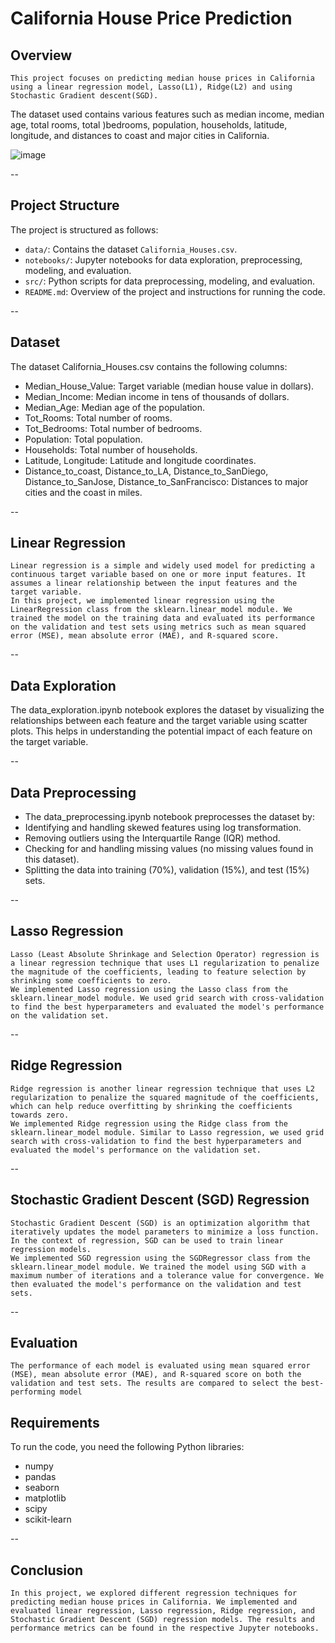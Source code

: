 # California House Price Prediction

## Overview
    This project focuses on predicting median house prices in California using a linear regression model, Lasso(L1), Ridge(L2) and using Stochastic Gradient descent(SGD).
The dataset used contains various features such as median income, median age, total rooms, total )bedrooms, population, households, latitude, longitude, and distances to coast and major cities in California.

![image](https://github.com/SaadElDine/PRODIGY_ML_01/assets/113860522/2b49402e-52cc-4df7-af21-dd220b393880)

--

## Project Structure

The project is structured as follows:

- `data/`: Contains the dataset `California_Houses.csv`.
- `notebooks/`: Jupyter notebooks for data exploration, preprocessing, modeling, and evaluation.
- `src/`: Python scripts for data preprocessing, modeling, and evaluation.
- `README.md`: Overview of the project and instructions for running the code.

--

## Dataset
The dataset California_Houses.csv contains the following columns:
- Median_House_Value: Target variable (median house value in dollars).
- Median_Income: Median income in tens of thousands of dollars.
- Median_Age: Median age of the population.
- Tot_Rooms: Total number of rooms.
- Tot_Bedrooms: Total number of bedrooms.
- Population: Total population.
- Households: Total number of households.
- Latitude, Longitude: Latitude and longitude coordinates.
- Distance_to_coast, Distance_to_LA, Distance_to_SanDiego, Distance_to_SanJose, Distance_to_SanFrancisco: Distances to major cities and the coast in miles.

--

## Linear Regression
    Linear regression is a simple and widely used model for predicting a continuous target variable based on one or more input features. It assumes a linear relationship between the input features and the target variable.
    In this project, we implemented linear regression using the LinearRegression class from the sklearn.linear_model module. We trained the model on the training data and evaluated its performance on the validation and test sets using metrics such as mean squared error (MSE), mean absolute error (MAE), and R-squared score.

--

## Data Exploration
The data_exploration.ipynb notebook explores the dataset by visualizing the relationships between each feature and the target variable using scatter plots. This helps in understanding the potential impact of each feature on the target variable.

--

## Data Preprocessing
- The data_preprocessing.ipynb notebook preprocesses the dataset by:
- Identifying and handling skewed features using log transformation.
- Removing outliers using the Interquartile Range (IQR) method.
- Checking for and handling missing values (no missing values found in this dataset).
- Splitting the data into training (70%), validation (15%), and test (15%) sets.

--

## Lasso Regression
    Lasso (Least Absolute Shrinkage and Selection Operator) regression is a linear regression technique that uses L1 regularization to penalize the magnitude of the coefficients, leading to feature selection by shrinking some coefficients to zero.
    We implemented Lasso regression using the Lasso class from the sklearn.linear_model module. We used grid search with cross-validation to find the best hyperparameters and evaluated the model's performance on the validation set.

--

## Ridge Regression
    Ridge regression is another linear regression technique that uses L2 regularization to penalize the squared magnitude of the coefficients, which can help reduce overfitting by shrinking the coefficients towards zero.
    We implemented Ridge regression using the Ridge class from the sklearn.linear_model module. Similar to Lasso regression, we used grid search with cross-validation to find the best hyperparameters and evaluated the model's performance on the validation set.

--

## Stochastic Gradient Descent (SGD) Regression
    Stochastic Gradient Descent (SGD) is an optimization algorithm that iteratively updates the model parameters to minimize a loss function. In the context of regression, SGD can be used to train linear regression models.
    We implemented SGD regression using the SGDRegressor class from the sklearn.linear_model module. We trained the model using SGD with a maximum number of iterations and a tolerance value for convergence. We then evaluated the model's performance on the validation and test sets.

--

## Evaluation
    The performance of each model is evaluated using mean squared error (MSE), mean absolute error (MAE), and R-squared score on both the validation and test sets. The results are compared to select the best-performing model

## Requirements

To run the code, you need the following Python libraries:

- numpy
- pandas
- seaborn
- matplotlib
- scipy
- scikit-learn
  
--

## Conclusion
    In this project, we explored different regression techniques for predicting median house prices in California. We implemented and evaluated linear regression, Lasso regression, Ridge regression, and Stochastic Gradient Descent (SGD) regression models. The results and performance metrics can be found in the respective Jupyter notebooks.
